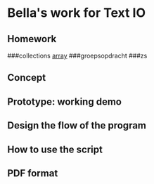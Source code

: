 # Bella's work for Text IO 

## Homework
###collections
[array](1.array.md)
###groepsopdracht
###zs

## Concept

## Prototype: working demo

## Design the flow of the program

## How to use the script

## PDF format 
			
